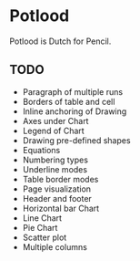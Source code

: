 # Potlood

Potlood is Dutch for Pencil.

## TODO 

- Paragraph of multiple runs
- Borders of table and cell
- Inline anchoring of Drawing
- Axes under Chart
- Legend of Chart
- Drawing pre-defined shapes
- Equations
- Numbering types
- Underline modes
- Table border modes
- Page visualization
- Header and footer
- Horizontal bar Chart
- Line Chart
- Pie Chart
- Scatter plot
- Multiple columns
